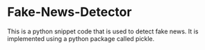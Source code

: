 # Fake-News-Detector
This is a python snippet code that is used to detect fake news. It is implemented using a python package called pickle.
